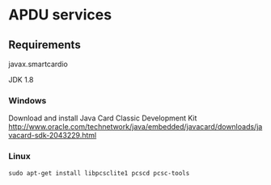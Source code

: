 # APDU services

## Requirements

javax.smartcardio

JDK 1.8

### Windows

Download and install Java Card Classic Development Kit 
http://www.oracle.com/technetwork/java/embedded/javacard/downloads/javacard-sdk-2043229.html

### Linux

```sudo apt-get install libpcsclite1 pcscd pcsc-tools```
